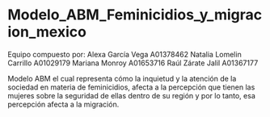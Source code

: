 # Modelo_ABM_Feminicidios_y_migracion_mexico

Equipo compuesto por:
Alexa García Vega A01378462
Natalia Lomelin Carrillo A01029179
Mariana Monroy A01653716
Raúl Zárate Jalil A01367177


Modelo ABM el cual representa cómo la inquietud y la atención de la sociedad en materia de feminicidios, afecta a la percepción que tienen las mujeres sobre la seguridad de ellas dentro de su región y por lo tanto, esa percepción afecta a la migración.

